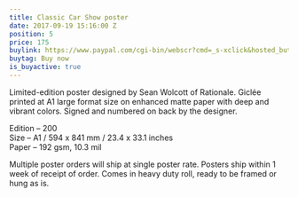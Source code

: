 ```yaml
---
title: Classic Car Show poster
date: 2017-09-19 15:16:00 Z
position: 5
price: 175
buylink: https://www.paypal.com/cgi-bin/webscr?cmd=_s-xclick&hosted_button_id=7XCZGUWL6RW8J
buytag: Buy now
is_buyactive: true
---
```


Limited-edition poster designed by Sean Wolcott of Rationale. Giclée printed at A1 large format size on enhanced matte paper with deep and vibrant colors. Signed and numbered on back by the designer. 

Edition – 200 <br>
Size – A1 / 594 x 841 mm / 23.4 x 33.1 inches <br>
Paper – 192 gsm, 10.3 mil <br>

Multiple poster orders will ship at single poster rate. Posters ship within 1 week of receipt of order. Comes in heavy duty roll, ready to be framed or hung as is. 